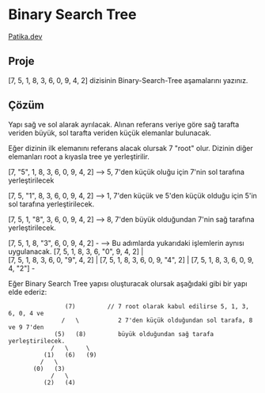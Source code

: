 # Binary Search Tree
[Patika.dev](https://app.patika.dev)

## Proje 

[7, 5, 1, 8, 3, 6, 0, 9, 4, 2] dizisinin Binary-Search-Tree aşamalarını yazınız.

## Çözüm

Yapı sağ ve sol alarak ayrılacak. Alınan referans veriye göre sağ tarafta veriden büyük, sol tarafta veriden küçük elemanlar bulunacak. 

Eğer dizinin ilk elemanını referans alacak olursak 7 "root" olur. Dizinin diğer elemanları root a kıyasla tree ye yerleştirilir. 


[7, "5", 1, 8, 3, 6, 0, 9, 4, 2] --> 5, 7'den küçük oluğu için 7'nin sol tarafına yerleştirilecek

[7, 5, "1", 8, 3, 6, 0, 9, 4, 2] --> 1, 7'den küçük ve 5'den küçük olduğu için 5'in sol tarafına yerleştirilecek.

[7, 5, 1, "8", 3, 6, 0, 9, 4, 2] --> 8, 7'den büyük olduğundan 7'nin sağ tarafına yerleştirilecek. 

[7, 5, 1, 8, "3", 6, 0, 9, 4, 2] -   --> Bu adımlarda yukarıdaki işlemlerin aynısı uygulanacak.
[7, 5, 1, 8, 3, 6, "0", 9, 4, 2]  |      
[7, 5, 1, 8, 3, 6, 0, "9", 4, 2]  |
[7, 5, 1, 8, 3, 6, 0, 9, "4", 2]  |
[7, 5, 1, 8, 3, 6, 0, 9, 4, "2"] -  

Eğer Binary Search Tree yapısı oluşturacak olursak aşağıdaki gibi bir yapı elde ederiz:


                    (7)         // 7 root olarak kabul edilirse 5, 1, 3, 6, 0, 4 ve 
                   /   \           2 7'den küçük olduğundan sol tarafa, 8 ve 9 7'den
                 (5)   (8)         büyük olduğundan sağ tarafa yerleştirilecek. 
                /   \     \       
              (1)   (6)   (9)      
             /   \
           (0)   (3)
                /   \
              (2)   (4)


